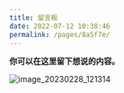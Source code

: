 ```yaml
---
title: 留言板
date: 2022-07-12 10:38:46
permalink: /pages/8a5f7e/
---
```


**你可以在这里留下想说的内容。**

![image_20230228_121314](https://cdn.jsdelivr.net/gh/eryajf/tu/img/image_20230228_121314.jpg)
